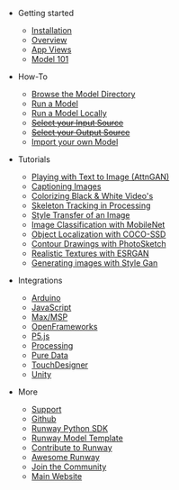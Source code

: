 * Getting started
    * [Installation](getting-started/installation.md)
    * [Overview](getting-started/overview.md)
    * [App Views](getting-started/views.md)
    * [Model 101](getting-started/model-101.md)


* How-To
    * [Browse the Model Directory](how-to/browse-model-directory.md)
    * [Run a Model](how-to/run-a-model.md)
    * [Run a Model Locally](how-to/docker.md)
    * [~~Select your Input Source~~](how-to/input-source.md)
    * [~~Select your Output Source~~](how-to/output-source.md)
    * [Import your own Model](how-to/importing.md)


* Tutorials
    * [Playing with Text to Image (AttnGAN)](tutorials/tutorial_t2i.md)
    * [Captioning Images](tutorials/tutorial_im2txt.md)
    * [Colorizing Black & White Video's](tutorials/tutorial_colorizing_video.md)
    * [Skeleton Tracking in Processing](tutorials/tutorial_posenet.md)
    * [Style Transfer of an Image](tutorials/tutorial_style_transfer.md)
    * [Image Classification with MobileNet](tutorials/tutorial_mobilenet.md)
    * [Object Localization with COCO-SSD](tutorials/tutorial_cocossd.md)
    * [Contour Drawings with PhotoSketch](tutorials/tutorial_photosketch.md)
    * [Realistic Textures with ESRGAN](tutorials/tutorial_esrgan.md)    
    * [Generating images with Style Gan](tutorials/tutorial_stylegan.md)

* Integrations
    * [Arduino](https://github.com/runwayml/arduino)
    * [JavaScript](https://github.com/runwayml/javascript)
    * [Max/MSP](https://github.com/runwayml/maxmsp)
    * [OpenFrameworks](https://github.com/runwayml/openFrameworks)
    * [P5.js](https://github.com/runwayml/p5js)
    * [Processing](https://github.com/runwayml/processing)
    * [Pure Data](https://github.com/runwayml/puredata)
    * [TouchDesigner](https://github.com/runwayml/touchDesigner)
    * [Unity](https://github.com/runwayml/unity)

* More
    * [Support](https://support.runwayml.com/)
    * [Github](https://github.com/runwayml)
    * [Runway Python SDK](https://sdk.runwayml.com/)
    * [Runway Model Template](https://github.com/runwayml/model-template)
    * [Contribute to Runway](more/contribute.md)
    * [Awesome Runway](more/awesome-runway.md)
    * [Join the Community](/?id=join-our-community)
    * [Main Website](https://runwayml.com/)
